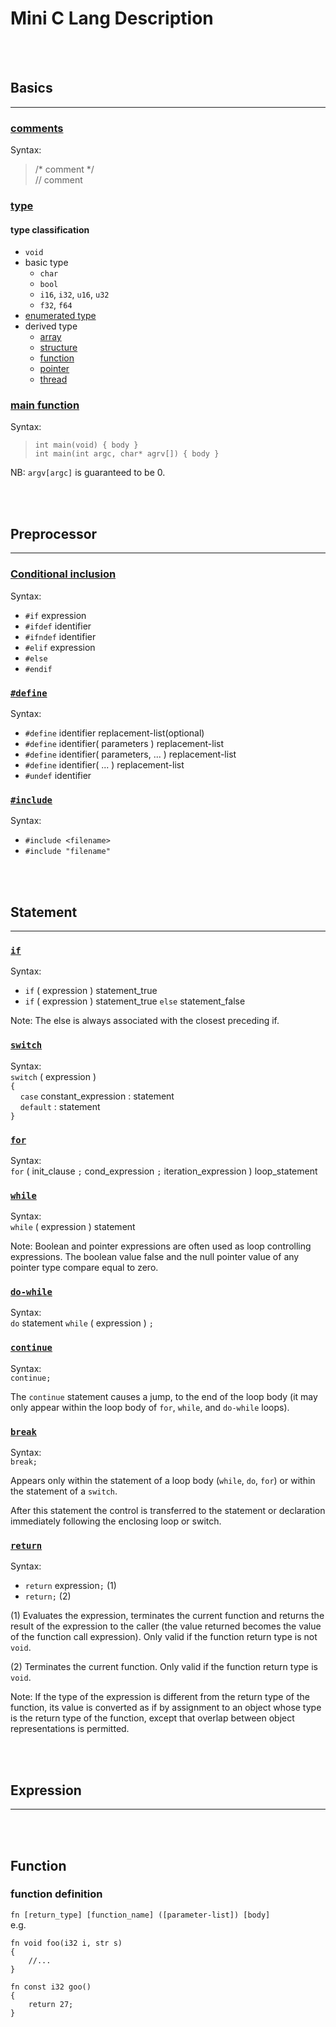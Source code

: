 # Mini C Lang Description


&nbsp;   
&nbsp;   
## Basics
-----

<a id="comments"></a>
### [comments](https://en.cppreference.com/w/c/comment)
Syntax:  
> /* comment */  
> // comment


<a id="type"></a>
### [type](https://en.cppreference.com/w/c/language/type)
#### type classification

- `void`
- basic type
    - `char`
    - `bool`
    - `i16`, `i32`, `u16`, `u32`
    - `f32`, `f64`
- [enumerated type](#)
- derived type
    - [array]()
    - [structure]()
    - [function]()
    - [pointer]()
    - [thread]()



<a id="main_function"></a>
### [main function](https://en.cppreference.com/w/c/language/main_function)
Syntax:  
> `int main(void) { body }`   
> `int main(int argc, char* agrv[]) { body }`

NB: `argv[argc]` is guaranteed to be 0.





&nbsp;   
&nbsp;   
## Preprocessor
-----

### [Conditional inclusion](https://en.cppreference.com/w/c/preprocessor/conditional)
Syntax:  

- `#if` expression		
- `#ifdef` identifier		
- `#ifndef` identifier		
- `#elif` expression		
- `#else`		
- `#endif`

### [`#define`](https://en.cppreference.com/w/c/preprocessor/replace)
Syntax:

- `#define` identifier replacement-list(optional)
- `#define` identifier( parameters ) replacement-list
- `#define` identifier( parameters, ... ) replacement-list
- `#define` identifier( ... ) replacement-list
- `#undef` identifier



### [`#include`](https://en.cppreference.com/w/c/preprocessor/include)
Syntax:  

- `#include <filename>`
- `#include "filename"`





&nbsp;   
&nbsp;   
## Statement
-----

### [`if`](https://en.cppreference.com/w/c/language/if)
Syntax:

- `if` ( expression ) statement_true
- `if` ( expression ) statement_true `else` statement_false

Note: The else is always associated with the closest preceding if.


### [`switch`](https://en.cppreference.com/w/c/language/switch)
Syntax:   
`switch` ( expression )   
`{`  
&nbsp;&nbsp;&nbsp;  `case` constant_expression : statement  
&nbsp;&nbsp;&nbsp;  `default` : statement  
`}`  


### [`for`](https://en.cppreference.com/w/c/language/for)
Syntax:   
`for` ( init_clause `;` cond_expression `;` iteration_expression ) loop_statement		


### [`while`](https://en.cppreference.com/w/c/language/while)
Syntax:  
`while` ( expression ) statement		

Note: Boolean and pointer expressions are often used as loop controlling expressions. The boolean value false and the null pointer value of any pointer type compare equal to zero.


### [`do-while`](https://en.cppreference.com/w/c/language/do)
Syntax:   
`do` statement `while` ( expression ) `;`  


### [`continue`](https://en.cppreference.com/w/c/language/continue)
Syntax:   
`continue;`  

The `continue` statement causes a jump, to the end of the loop body (it may only appear within the loop body of `for`, `while`, and `do-while` loops).


### [`break`](https://en.cppreference.com/w/c/language/break)
Syntax:   
`break;`

Appears only within the statement of a loop body (`while`, `do`, `for`) or within the statement of a `switch`.

After this statement the control is transferred to the statement or declaration immediately following the enclosing loop or switch.


### [`return`](https://en.cppreference.com/w/c/language/return)
Syntax:   

- `return` expression`;` (1)
- `return;` (2)

(1) Evaluates the expression, terminates the current function and returns the result of the expression to the caller (the value returned becomes the value of the function call expression). Only valid if the function return type is not `void`.

(2) Terminates the current function. Only valid if the function return type is `void`.

Note: If the type of the expression is different from the return type of the function, its value is converted as if by assignment to an object whose type is the return type of the function, except that overlap between object representations is permitted.






&nbsp;   
&nbsp;   
## Expression
-----






&nbsp;   
&nbsp;   
## Function

### function definition

`fn [return_type] [function_name] ([parameter-list]) [body]`   
e.g.  

    fn void foo(i32 i, str s)
    {
        //...
    }
    
    fn const i32 goo()
    {
        return 27;
    }





&nbsp;   
&nbsp;   